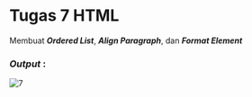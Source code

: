 # Tugas 7 HTML

Membuat <b><i>Ordered List</i></b>, <b><i>Align Paragraph</i></b>, dan <b><i>Format Element</i></b>

<h3><i>Output </i>:</h3>

![7](https://user-images.githubusercontent.com/92837751/183070149-e369d8db-e25b-41b6-82f8-a56b6b1a5833.jpg)
